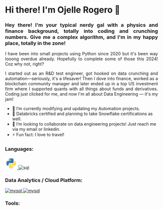 <h1 align="left">Hi there! I'm Ojelle Rogero 👋</h1>

<h3 align="justify"> Hey there! I'm your typical nerdy gal with a physics and finance background, totally into coding and crunching numbers. Give me a complex algorithm, and I'm in my happy place, totally in the zone! </h3>
<p align="justify">I have been into small projects using Python since 2020 but it's been way looong overdue already. Hopefully to complete some of those this 2024! Coz why not, right?</p>
<p align="justify">I started out as an R&D test engineer, got hooked on data crunching and automation—seriously, it's a lifesaver! Then I dove into finance, worked as a blockchain community manager and later ended up in a top US investment firm where I supported quants with all things about funds and derivatives. Coding just clicked for me, and now I'm all about Data Engineering — it's my jam!</p>

- 🔭 I’m currently modifying and updating my Automation projects. 
- 🌱 Databricks certified and planning to take Snowflake certifications as well.
- 👯 I’m looking to collaborate on data engineering projects! Just reach me via my email or linkedin.
- ⚡ Fun fact: I love to travel!


<h3 align="left">Languages:</h3>
<p align="left"> <a href="https://www.python.org" target="_blank" rel="noreferrer"> <img src="https://raw.githubusercontent.com/devicons/devicon/master/icons/python/python-original.svg" alt="python" width="40" height="40"/> </a> <img src="https://raw.githubusercontent.com/ojudz08/devicon/master/icons/azuresqldatabase/azuresqldatabase-plain.svg" alt="sql" width="40" height="40"/> </a> </p>



<h3 align="left">Data Analytics / Cloud Platform:</h3>
<a href="https://www.databricks.com/" target="_blank" rel="noreferrer"> <img src="https://raw.githubusercontent.com/ojudz08/devicon/patch-1/icons/databricks/databricks-original.svg" alt="mysql" width="40" height="40"/> </a> <a href="https://www.snowflake.com/en/" target="_blank" rel="noreferrer"> <img src="https://raw.githubusercontent.com/ojudz08/devicon/patch-1/icons/snowflake/snowflake-original.svg" alt="mysql" width="40" height="40"/> </a> </p>

<h3 align="left">Tools:</h3>
